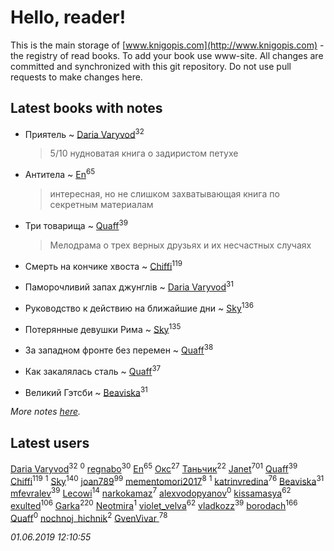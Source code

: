 # Hello, reader!
This is the main storage of [www.knigopis.com](http://www.knigopis.com) - the registry of read books.
To add your book use www-site. All changes are committed and synchronized with this git repository.
Do not use pull requests to make changes here.


## Latest books with notes
* Приятель ~ [Daria Varyvod](users/829/829893410524253-facebook)<sup>32</sup>
    > 5/10 нудноватая книга о задиристом петухе

* Антитела ~ [En](users/333/333646551-vkontakte)<sup>65</sup>
    > интересная, но не слишком захватывающая книга по секретным материалам

* Три товарища ~ [Quaff](users/122/12267158-vkontakte)<sup>39</sup>
    > Мелодрама о трех верных друзьях и их несчастных случаях

* Смерть на кончике хвоста ~ [Chiffi](users/105/105831994080785626680-google)<sup>119</sup>

* Паморочливий запах джунглів ~ [Daria Varyvod](users/829/829893410524253-facebook)<sup>31</sup>

* Руководство к действию на ближайшие дни ~ [Sky](users/118/118049897850017649660-google)<sup>136</sup>

* Потерянные девушки Рима ~ [Sky](users/118/118049897850017649660-google)<sup>135</sup>

* За западном фронте без перемен ~ [Quaff](users/122/12267158-vkontakte)<sup>38</sup>

* Как закалялась сталь ~ [Quaff](users/122/12267158-vkontakte)<sup>37</sup>

* Великий Гэтсби ~ [Beaviska](users/102/10202544960024508-facebook)<sup>31</sup>


_More notes [here](latest_books_with_notes.md)._


## Latest users
[Daria Varyvod](users/829/829893410524253-facebook)<sup>32</sup> 
[](users/118/118178474749808643951-google)<sup>0</sup> 
[regnabo](users/870/870059322-yandex)<sup>30</sup> 
[En](users/333/333646551-vkontakte)<sup>65</sup> 
[Окс](users/102/102536471289425216982-google)<sup>27</sup> 
[Таньчик](users/209/2096581563762610-facebook)<sup>22</sup> 
[Janet](users/108/108113656204404967440-google)<sup>701</sup> 
[Quaff](users/122/12267158-vkontakte)<sup>39</sup> 
[Chiffi](users/105/105831994080785626680-google)<sup>119</sup> 
[](users/107/107170915323495140313-google)<sup>1</sup> 
[Sky](users/118/118049897850017649660-google)<sup>140</sup> 
[joan789](users/240/2401650-vkontakte)<sup>99</sup> 
[mementomori2017](users/431/431794049-vkontakte)<sup>8</sup> 
[](users/110/110931306939441771638-google)<sup>1</sup> 
[katrinvredina](users/233/2336755-vkontakte)<sup>76</sup> 
[Beaviska](users/102/10202544960024508-facebook)<sup>31</sup> 
[mfevralev](users/140/140966150-vkontakte)<sup>39</sup> 
[Lecowi](users/521/521873425-vkontakte)<sup>14</sup> 
[narkokamaz](users/372/372550556-vkontakte)<sup>7</sup> 
[alexvodopyanov](users/312/3129491-vkontakte)<sup>0</sup> 
[kissamasya](users/684/68439978-vkontakte)<sup>62</sup> 
[exulted](users/100/100599204551896265722-google)<sup>106</sup> 
[Garka](users/115/115753719718250012620-google)<sup>220</sup> 
[Neotmira](users/187/1872054813045606-facebook)<sup>1</sup> 
[violet_velva](users/116/116961712580551399099-google)<sup>62</sup> 
[vladkozz](users/572/57239276-vkontakte)<sup>39</sup> 
[borodach](users/157/15706320-vkontakte)<sup>166</sup> 
[Quaff](users/224/2245578549027834-facebook)<sup>0</sup> 
[nochnoj_hichnik](users/402/402672243-vkontakte)<sup>2</sup> 
[GvenVivar ](users/158/158266434925901-facebook)<sup>78</sup> 


_01.06.2019 12:10:55_
